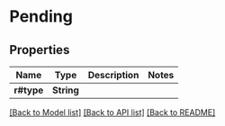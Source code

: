 # Pending

## Properties

| Name       | Type       | Description | Notes |
| ---------- | ---------- | ----------- | ----- |
| **r#type** | **String** |             |

[[Back to Model list]](../README.md#documentation-for-models) [[Back to API list]](../README.md#documentation-for-api-endpoints) [[Back to README]](../README.md)

